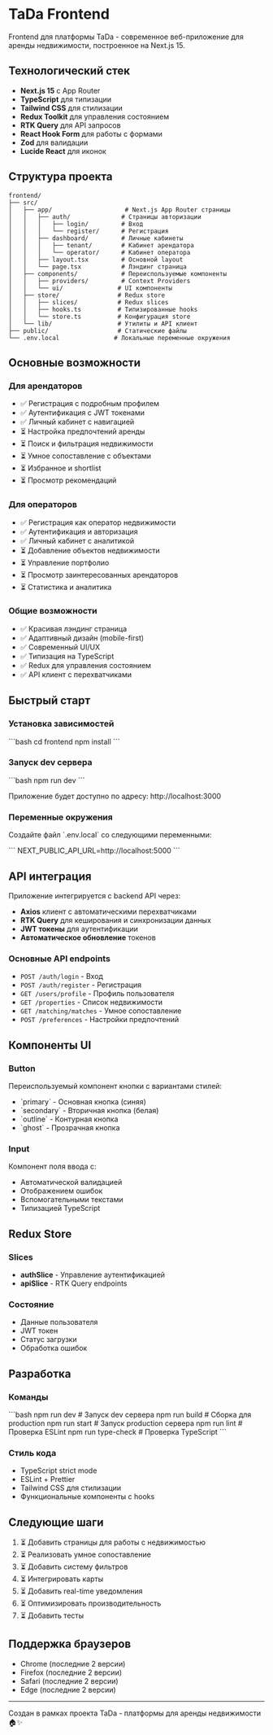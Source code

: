 # TaDa Frontend

Frontend для платформы TaDa - современное веб-приложение для аренды недвижимости, построенное на Next.js 15.

## Технологический стек

- **Next.js 15** с App Router
- **TypeScript** для типизации
- **Tailwind CSS** для стилизации
- **Redux Toolkit** для управления состоянием
- **RTK Query** для API запросов
- **React Hook Form** для работы с формами
- **Zod** для валидации
- **Lucide React** для иконок

## Структура проекта

```
frontend/
├── src/
│   ├── app/                    # Next.js App Router страницы
│   │   ├── auth/              # Страницы авторизации
│   │   │   ├── login/         # Вход
│   │   │   └── register/      # Регистрация
│   │   ├── dashboard/         # Личные кабинеты
│   │   │   ├── tenant/        # Кабинет арендатора
│   │   │   └── operator/      # Кабинет оператора
│   │   ├── layout.tsx         # Основной layout
│   │   └── page.tsx           # Лэндинг страница
│   ├── components/            # Переиспользуемые компоненты
│   │   ├── providers/         # Context Providers
│   │   └── ui/               # UI компоненты
│   ├── store/                # Redux store
│   │   ├── slices/           # Redux slices
│   │   ├── hooks.ts          # Типизированные hooks
│   │   └── store.ts          # Конфигурация store
│   └── lib/                  # Утилиты и API клиент
├── public/                   # Статические файлы
└── .env.local               # Локальные переменные окружения
```

## Основные возможности

### Для арендаторов

- ✅ Регистрация с подробным профилем
- ✅ Аутентификация с JWT токенами
- ✅ Личный кабинет с навигацией
- ⏳ Настройка предпочтений аренды
- ⏳ Поиск и фильтрация недвижимости
- ⏳ Умное сопоставление с объектами
- ⏳ Избранное и shortlist
- ⏳ Просмотр рекомендаций

### Для операторов

- ✅ Регистрация как оператор недвижимости
- ✅ Аутентификация и авторизация
- ✅ Личный кабинет с аналитикой
- ⏳ Добавление объектов недвижимости
- ⏳ Управление портфолио
- ⏳ Просмотр заинтересованных арендаторов
- ⏳ Статистика и аналитика

### Общие возможности

- ✅ Красивая лэндинг страница
- ✅ Адаптивный дизайн (mobile-first)
- ✅ Современный UI/UX
- ✅ Типизация на TypeScript
- ✅ Redux для управления состоянием
- ✅ API клиент с перехватчиками

## Быстрый старт

### Установка зависимостей

\`\`\`bash
cd frontend
npm install
\`\`\`

### Запуск dev сервера

\`\`\`bash
npm run dev
\`\`\`

Приложение будет доступно по адресу: http://localhost:3000

### Переменные окружения

Создайте файл \`.env.local\` со следующими переменными:

\`\`\`
NEXT_PUBLIC_API_URL=http://localhost:5000
\`\`\`

## API интеграция

Приложение интегрируется с backend API через:

- **Axios** клиент с автоматическими перехватчиками
- **RTK Query** для кеширования и синхронизации данных
- **JWT токены** для аутентификации
- **Автоматическое обновление** токенов

### Основные API endpoints

- `POST /auth/login` - Вход
- `POST /auth/register` - Регистрация
- `GET /users/profile` - Профиль пользователя
- `GET /properties` - Список недвижимости
- `GET /matching/matches` - Умное сопоставление
- `POST /preferences` - Настройки предпочтений

## Компоненты UI

### Button

Переиспользуемый компонент кнопки с вариантами стилей:

- \`primary\` - Основная кнопка (синяя)
- \`secondary\` - Вторичная кнопка (белая)
- \`outline\` - Контурная кнопка
- \`ghost\` - Прозрачная кнопка

### Input

Компонент поля ввода с:

- Автоматической валидацией
- Отображением ошибок
- Вспомогательными текстами
- Типизацией TypeScript

## Redux Store

### Slices

- **authSlice** - Управление аутентификацией
- **apiSlice** - RTK Query endpoints

### Состояние

- Данные пользователя
- JWT токен
- Статус загрузки
- Обработка ошибок

## Разработка

### Команды

\`\`\`bash
npm run dev # Запуск dev сервера
npm run build # Сборка для production
npm run start # Запуск production сервера
npm run lint # Проверка ESLint
npm run type-check # Проверка TypeScript
\`\`\`

### Стиль кода

- TypeScript strict mode
- ESLint + Prettier
- Tailwind CSS для стилизации
- Функциональные компоненты с hooks

## Следующие шаги

1. ⏳ Добавить страницы для работы с недвижимостью
2. ⏳ Реализовать умное сопоставление
3. ⏳ Добавить систему фильтров
4. ⏳ Интегрировать карты
5. ⏳ Добавить real-time уведомления
6. ⏳ Оптимизировать производительность
7. ⏳ Добавить тесты

## Поддержка браузеров

- Chrome (последние 2 версии)
- Firefox (последние 2 версии)
- Safari (последние 2 версии)
- Edge (последние 2 версии)

---

Создан в рамках проекта TaDa - платформы для аренды недвижимости 🏠✨
